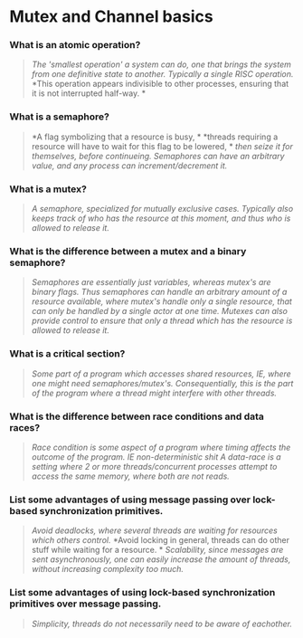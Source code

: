 # Mutex and Channel basics

### What is an atomic operation?
> *The 'smallest operation' a system can do, one that brings the system from one definitive state to another.*
> *Typically a single RISC operation.* 
> *This operation appears indivisible to other processes, ensuring that it is not interrupted half-way. *

### What is a semaphore?
> *A flag symbolizing that a resource is busy, *
> *threads requiring a resource will have to wait for this flag to be lowered, *
> *then seize it for themselves, before continueing.*
> *Semaphores can have an arbitrary value, and any process can increment/decrement it.*

### What is a mutex?
> *A semaphore, specialized for mutually exclusive cases.*
> *Typically also keeps track of who has the resource at this moment, and thus who is allowed to release it.*

### What is the difference between a mutex and a binary semaphore?
> *Semaphores are essentially just variables, whereas mutex's are binary flags.*
> *Thus semaphores can handle an arbitrary amount of a resource available,*
> *where mutex's handle only a single resource, that can only be handled by a single actor at one time.*
> *Mutexes can also provide control to ensure that only a thread which has the resource is allowed to release it.*

### What is a critical section?
> *Some part of a program which accesses shared resources, IE, where one might need semaphores/mutex's.*
> *Consequentially, this is the part of the program where a thread might interfere with other threads.*

### What is the difference between race conditions and data races?
 > *Race condition is some aspect of a program where timing affects the outcome of the program.*
 > *IE non-deterministic shit*
 > *A data-race is a setting where 2 or more threads/concurrent processes attempt to access the same memory,*
 > *where both are not reads.* 

### List some advantages of using message passing over lock-based synchronization primitives.
> *Avoid deadlocks, where several threads are waiting for resources which others control.*
> *Avoid locking in general, threads can do other stuff while waiting for a resource. *
> *Scalability, since messages are sent asynchronously, one can easily increase the amount of threads, without increasing complexity too much.*

### List some advantages of using lock-based synchronization primitives over message passing.
> *Simplicity, threads do not necessarily need to be aware of eachother.*
